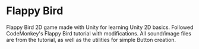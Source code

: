 # Flappy Bird

Flappy Bird 2D game made with Unity for learning Unity 2D basics.
Followed CodeMonkey's Flappy Bird tutorial with modifications.
All sound/image files are from the tutorial, as well as the utilities for simple Button creation.

